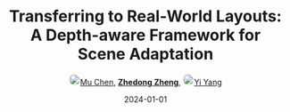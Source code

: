 ---
title: "Transferring to Real-World Layouts: A Depth-aware Framework for Scene Adaptation"
collection: publications
permalink: /publication/Transfer2024
date: 2024-01-01
doi: 
keywords: real world layouts, framework scene adaptation, world layouts depth, domain adaptation, 
venue: 'ACM Multimedia'
paperurl: 'https://zdzheng.xyz/files/ACMMM24-Layout.pdf'
code: 'https://github.com/chen742/DCF'
author: '<a href="https://zdzheng.xyz/authors/Mu-Chen" class="author"> <img src= "https://zdzheng.xyz/coauthors/mu-chen.jpeg" alt="mu-chen" style="border-radius: 50%; height:20px; width:20px">Mu Chen</a>, <strong><a href="https://zdzheng.xyz/authors/Zhedong-Zheng" class="author">Zhedong Zheng</a></strong>, <a href="https://zdzheng.xyz/authors/Yi-Yang" class="author"> <img src= "https://zdzheng.xyz/coauthors/yi-yang.jpeg" alt="yi-yang" style="border-radius: 50%; height:20px; width:20px">Yi Yang</a>'
sqlauthor: '{"@type": "Person","name": "Mu Chen"}, {"@type": "Person","name": "Zhedong Zheng"}, {"@type": "Person","name": "Yi Yang"}'
citation: ' Mu Chen,  Zhedong Zheng,  Yi Yang, &quot;Transferring to Real-World Layouts: A Depth-aware Framework for Scene Adaptation.&quot; ACM Multimedia, 2024.'
pub_year: '2024'
bib: >
    @inproceedings{chen2024transferring,<br>author = "Chen, Mu and Zheng, Zhedong and Yang, Yi",<br>title = "Transferring to Real-World Layouts: A Depth-aware Framework for Scene Adaptation",<br>code = "https://github.com/chen742/DCF",<br>url = "https://zdzheng.xyz/files/ACMMM24-Layout.pdf",<br>booktitle = "ACM Multimedia",<br>year = "2024"
    }

---